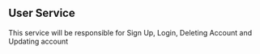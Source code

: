 ## User Service
This service will be responsible for Sign Up, Login, Deleting Account and Updating account